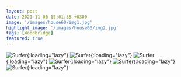 ```yaml
---
layout: post
date: 2021-11-06 15:01:35 +0300
image: '/images/house60/img1.jpg'
highlight_image: '/images/house60/img2.jpg'
tags: [Woodbridge]
featured: true
---
```


![Surfer]({{site.baseurl}}/images/house60/img3.jpg){:loading="lazy"}
![Surfer]({{site.baseurl}}/images/house60/img4.jpg){:loading="lazy"}
![Surfer]({{site.baseurl}}/images/house60/img5.jpg){:loading="lazy"}
![Surfer]({{site.baseurl}}/images/house60/img6.jpg){:loading="lazy"}
![Surfer]({{site.baseurl}}/images/house60/img7.jpg){:loading="lazy"}
![Surfer]({{site.baseurl}}/images/house60/img8.jpg){:loading="lazy"} 